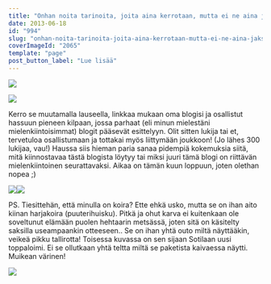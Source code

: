 ```yaml
---
title: "Onhan noita tarinoita, joita aina kerrotaan, mutta ei ne aina jaksa kiinnostaa."
date: 2013-06-18
id: "994"
slug: "onhan-noita-tarinoita-joita-aina-kerrotaan-mutta-ei-ne-aina-jaksa-kiinnostaa"
coverImageId: "2065"
template: "page"
post_button_label: "Lue lisää"
---
```


[![](/images/2013-06-17-196.jpg)](http://4.bp.blogspot.com/-K7XnOgy0gAM/Ub9ZNKcjcVI/AAAAAAAAGC4/17G46fpiJEM/s1600/2013-06-17-196.jpg)

[![](/images/Image1.jpg)](http://3.bp.blogspot.com/-5cjgnjjL-Vk/UcBnXUFybnI/AAAAAAAAGDo/olzhrV5iKvk/s1600/Image1.jpg)

Kerro se muutamalla lauseella, linkkaa mukaan oma blogisi ja osallistut hassuun pieneen kilpaan, jossa parhaat (eli minun mielestäni mielenkiintoisimmat) blogit pääsevät esittelyyn. Olit sitten lukija tai et, tervetuloa osallistumaan ja tottakai myös liittymään joukkoon! (Jo lähes 300 lukijaa, vau!) Haussa siis hieman paria sanaa pidempiä kokemuksia siitä, mitä kiinnostavaa tästä blogista löytyy tai miksi juuri tämä blogi on riittävän mielenkiintoinen seurattavaksi. Aikaa on tämän kuun loppuun, joten olethan nopea ;)

[![](/images/IMG_0136.JPG)](http://3.bp.blogspot.com/-YaT-YtTgCQs/UcBmsoVhk_I/AAAAAAAAGDY/uETsimCokdQ/s1600/IMG_0136.JPG)[![](/images/IMG_0154.JPG)](http://1.bp.blogspot.com/-QS0wZHIApCg/UcBmsmw3mZI/AAAAAAAAGDc/RVP1dsPu1TY/s1600/IMG_0154.JPG)

PS. Tiesittehän, että minulla on koira? Ette ehkä usko, mutta se on ihan aito kiinan harjakoira (puuterihuisku). Pitkä ja ohut karva ei kuitenkaan ole soveltunut elämään puolen hehtaarin metsässä, joten sitä on käsitelty saksilla useampaankin otteeseen.. Se on ihan yhtä outo miltä näyttääkin, veikeä pikku tallirotta! Toisessa kuvassa on sen sijaan Sotilaan uusi toppaloimi. Ei se ollutkaan yhtä teltta miltä se paketista kaivaessa näytti. Muikean värinen!

[![](/images/ak.jpg)](http://2.bp.blogspot.com/-ALT9XO6DadI/UcBmn1_GOQI/AAAAAAAAGDI/VR3G8hbvgzY/s1600/ak.jpg)
